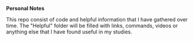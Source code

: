 **Personal Notes**

This repo consist of code and helpful information that I have gathered over time. 
The "Helpful" folder will be filled with links, commands, videos or anything else that I have found useful in my studies.
